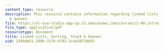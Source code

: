 ```yaml
---
content_type: resource
description: This resource contains information regarding linked lists, sorting, stack
  & queues.
file: https://ol-ocw-studio-app-qa.s3.amazonaws.com/courses/1-00-introduction-to-computers-and-engineering-problem-solving-spring-2012/2369db51289b31796f032c4a58f18892_MIT1_00S12_REC_12.pdf
file_type: application/pdf
resourcetype: Document
title: Linked Lists, Sorting, Stack & Queues
uid: 2369db51-289b-3179-6f03-2c4a58f18892
---
```

